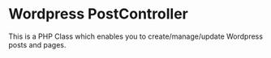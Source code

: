 <h1>Wordpress PostController</h1>

This is a PHP Class which enables you to create/manage/update Wordpress posts and pages.